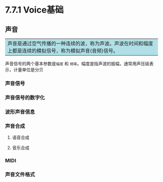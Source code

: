 # 7.7.1 Voice基础

## 声音

<table><tr><td bgcolor=PowderBlue>
声音是通过空气传播的一种连续的波，称为声波。声波在时间和幅度上都是连续的模拟信号，称为模拟声音(音频)信号。
</td></tr></table>

声音信号的两个基本参数是`幅度` 和 `频率`。幅度是指声波的振幅，通常用声压级表示，计量单位是分贝


### 声音信号

### 声音信号的数字化


### 波形声音信息


### 声音合成


1. 语音合成


1. 音乐合成


### MIDI



### 声音文件格式




